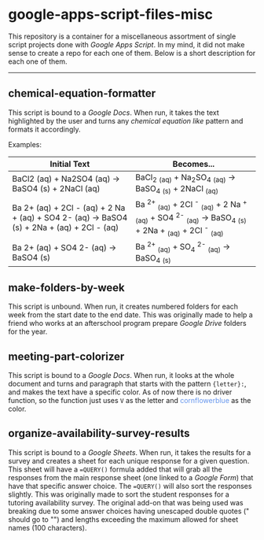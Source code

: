 # google-apps-script-files-misc

This repository is a container for a miscellaneous assortment of single script projects done with *Google Apps Script*. In my mind, it did not make sense to create a repo for each one of them. Below is a short description for each one of them.

---

## chemical-equation-formatter

This script is bound to a *Google Docs*. When run, it takes the text highlighted by the user and turns any *chemical equation like* pattern and formats it accordingly. 

Examples: 

| Initial Text | Becomes... |
| --- | --- |
| BaCl2 (aq) + Na2SO4 (aq) → BaSO4 (s) + 2NaCl (aq) | BaCl<sub>2</sub> <sub>(aq)</sub> + Na<sub>2</sub>SO<sub>4</sub> <sub>(aq)</sub> → BaSO<sub>4</sub> <sub>(s)</sub> + 2NaCl <sub>(aq)</sub> |
| Ba 2+ (aq) + 2Cl - (aq) + 2 Na + (aq) + SO4 2- (aq) → BaSO4 (s) + 2Na + (aq) + 2Cl - (aq) | Ba <sup>2+</sup> <sub>(aq)</sub> + 2Cl <sup>-</sup> <sub>(aq)</sub> + 2 Na <sup>+</sup> <sub>(aq)</sub> + SO4 <sup>2-</sup> <sub>(aq)</sub> → BaSO<sub>4</sub> <sub>(s)</sub> + 2Na + <sub>(aq)</sub> + 2Cl <sup>-</sup> <sub>(aq)</sub> |
| Ba 2+ (aq) + SO4 2- (aq) → BaSO4 (s) | Ba <sup>2+</sup> <sub>(aq)</sub> + SO<sub>4</sub> <sup>2-</sup> <sub>(aq)</sub> → BaSO<sub>4</sub> <sub>(s)</sub> |

## make-folders-by-week

This script is unbound. When run, it creates numbered folders for each week from the start date to the end date. This was originally made to help a friend who works at an afterschool program prepare *Google Drive* folders for the year. 

## meeting-part-colorizer

This script is bound to a *Google Docs*. When run, it looks at the whole document and turns and paragraph that starts with the pattern `{letter}:`, and makes the text have a specific color. As of now there is no driver function, so the function just uses `V` as the letter and <span style="color:cornflowerblue;">cornflowerblue</span> as the color. 

## organize-availability-survey-results

This script is bound to a *Google Sheets*. When run, it takes the results for a survey and creates a sheet for each unique response for a given question. This sheet will have a `=QUERY()` formula added that will grab all the responses from the main response sheet (one linked to a *Google Form*) that have that specific answer choice. The `=QUERY()` will also sort the responses slightly. This was originally made to sort the student responses for a tutoring availability survey. The original add-on that was being used was breaking due to some answer choices having unescaped double quotes (" should go to "") and lengths exceeding the maximum allowed for sheet names (100 characters). 

